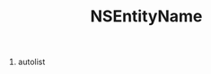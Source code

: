﻿---
uid: crmscript_ref_NSEntityName
title: NSEntityName
intellisense: Void.NSEntityName
keywords: NSEntityName
so.topic: reference
---



1. autolist 

